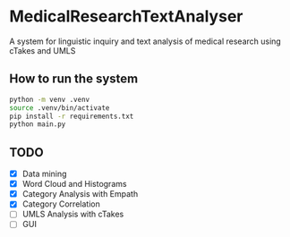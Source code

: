 # MedicalResearchTextAnalyser
A system for linguistic inquiry and text analysis of medical research using cTakes and UMLS

## How to run the system

```bash
python -m venv .venv
source .venv/bin/activate
pip install -r requirements.txt
python main.py
```

## TODO

- [X] Data mining
- [X] Word Cloud and Histograms
- [X] Category Analysis with Empath
- [X] Category Correlation
- [ ] UMLS Analysis with cTakes
- [ ] GUI

